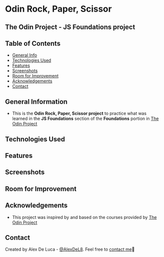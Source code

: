 # Odin Rock, Paper, Scissor
## The Odin Project - JS Foundations project

## Table of Contents
* [General Info](#general-information)
* [Technologies Used](#technologies-used)
* [Features](#features)
* [Screenshots](#screenshots)
* [Room for Improvement](#room-for-imporovement)
* [Acknowledgements](#acknowledgements)
* [Contact](#contacts)


## General Information
- This is the **Odin Rock, Paper, Scissor project** to practice what was learned in the **JS Foundations** section of the **Foundations** portion in [The Odin Project](https://www.theodinproject.com/dashboard)

## Technologies Used


## Features


## Screenshots


## Room for Improvement


## Acknowledgements
- This project was inspired by and based on the courses provided by [The Odin Project](https://www.theodinproject.com/dashboard)

## Contact
Created by Alex De Luca - [@AlexDeL8](https://github.com/AlexDeL8). Feel free to [contact me](mailto:alexnaj88@gmail.com)📧
